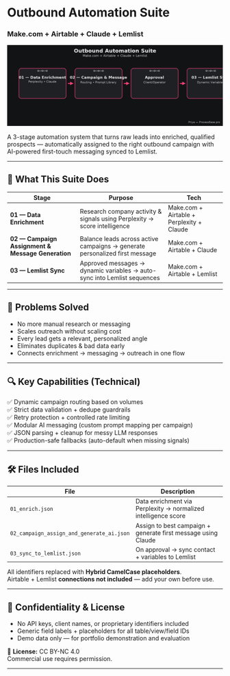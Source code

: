 # Outbound Automation Suite
### Make.com + Airtable + Claude + Lemlist

![Workflow Diagram (Dark)](./workflow-diagram-dark.png)

A 3-stage automation system that turns raw leads into enriched, qualified prospects — automatically assigned to the right outbound campaign with AI-powered first-touch messaging synced to Lemlist.

---

## 🚀 What This Suite Does

| Stage | Purpose | Tech |
|-------|---------|------|
| **01 — Data Enrichment** | Research company activity & signals using Perplexity → score intelligence | Make.com + Airtable + Perplexity + Claude |
| **02 — Campaign Assignment & Message Generation** | Balance leads across active campaigns → generate personalized first message | Make.com + Airtable + Claude |
| **03 — Lemlist Sync** | Approved messages → dynamic variables → auto-sync into Lemlist sequences | Make.com + Airtable + Lemlist |

---

## 🧩 Problems Solved

- No more manual research or messaging
- Scales outreach without scaling cost
- Every lead gets a relevant, personalized angle
- Eliminates duplicates & bad data early
- Connects enrichment → messaging → outreach in one flow

---

## 🔍 Key Capabilities (Technical)

✅ Dynamic campaign routing based on volumes  
✅ Strict data validation + dedupe guardrails  
✅ Retry protection + controlled rate limiting  
✅ Modular AI messaging (custom prompt mapping per campaign)  
✅ JSON parsing + cleanup for messy LLM responses  
✅ Production-safe fallbacks (auto-default when missing signals)

---

## 🛠️ Files Included

| File | Description |
|------|-------------|
| `01_enrich.json` | Data enrichment via Perplexity → normalized intelligence score |
| `02_campaign_assign_and_generate_ai.json` | Assign to best campaign + generate first message using Claude |
| `03_sync_to_lemlist.json` | On approval → sync contact + variables to Lemlist |

All identifiers replaced with **Hybrid CamelCase placeholders**.  
Airtable + Lemlist **connections not included** — add your own before use.

---

## 🔐 Confidentiality & License

- No API keys, client names, or proprietary identifiers included  
- Generic field labels + placeholders for all table/view/field IDs  
- Demo data only — for portfolio demonstration and evaluation

📜 **License:** CC BY-NC 4.0  
Commercial use requires permission.

---
